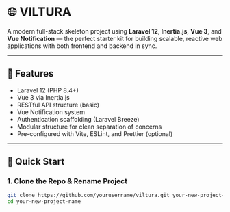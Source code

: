 # 🌐 VILTURA

A modern full-stack skeleton project using **Laravel 12**, **Inertia.js**, **Vue 3**, and **Vue Notification** — the perfect starter kit for building scalable, reactive web applications with both frontend and backend in sync.

---

## 🚀 Features

-   Laravel 12 (PHP 8.4+)
-   Vue 3 via Inertia.js
-   RESTful API structure (basic)
-   Vue Notification system
-   Authentication scaffolding (Laravel Breeze)
-   Modular structure for clean separation of concerns
-   Pre-configured with Vite, ESLint, and Prettier (optional)

---

## 🧪 Quick Start

### 1. Clone the Repo & Rename Project

```bash
git clone https://github.com/yourusername/viltura.git your-new-project-name
cd your-new-project-name
```
